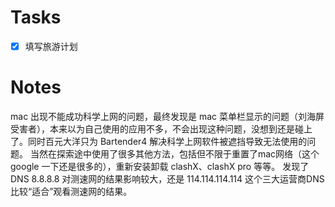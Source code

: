 # Tasks
- [x] 填写旅游计划

# Notes
mac 出现不能成功科学上网的问题，最终发现是 mac 菜单栏显示的问题（刘海屏受害者），本来以为自己使用的应用不多，不会出现这种问题，没想到还是碰上了。同时百元大洋只为 Bartender4 解决科学上网软件被遮挡导致无法使用的问题。
当然在探索途中使用了很多其他方法，包括但不限于重置了mac网络（这个 google 一下还是很多的），重新安装卸载 clashX、clashX pro 等等。
发现了 DNS 8.8.8.8 对测速网的结果影响较大，还是 114.114.114.114 这个三大运营商DNS比较“适合”观看测速网的结果。

